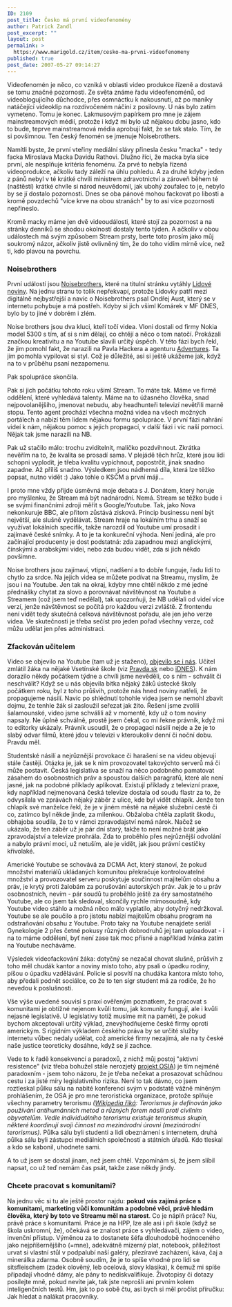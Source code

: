 ```yaml
---
ID: 2109
post_title: Česko má první videofenomény
author: Patrick Zandl
post_excerpt: ""
layout: post
permalink: >
  https://www.marigold.cz/item/cesko-ma-prvni-videofenomeny
published: true
post_date: 2007-05-27 09:14:27
---
```

Videofenomén je něco, co vzniká v oblasti video produkce řízeně a dostavá se tomu značné pozornosti. Ze světa známe řadu videofenoménů, od videoblogujícího důchodce, přes osmnáctku k nakousnutí, až po maníky natáčející videoklip na rozdivočeném náčiní z posilovny. U nás bylo zatím vymeteno. Tomu je konec. Lakmusovým papírkem pro mne je zájem mainstreamových médií, protože i když mi bylo už nějakou dobu jasno, kdo to bude, teprve mainstreamová média aprobují fakt, že se tak stalo. Tím, že si povšimnou. Ten český fenomén se jmenuje Noisebrothers. 

Namítli byste, že první vteřiny mediální slávy přinesla česku "macka" - tedy facka Miroslava Macka Davidu Rathovi. Dlužno říci, že macka byla sice první, ale nesplňuje kritéria fenoménu. Za prvé to nebyla řízená videoprodukce, ačkoliv tady záleží na úhlu pohledu. A za druhé kdyby jeden z pánů nebyl v té krátké chvíli ministrem zdravotnictví a zároveň během té (naštěstí) krátké chvíle si národ neuvědomil, jak ubohý zoufalec to je, nebylo by se jí dostalo pozornosti. Dnes se oba pánové mohou fackovat po libosti a kromě povzdechů "více krve na obou stranách" by to asi více pozornosti nepřineslo. 

Kromě macky máme jen dvě videoudálosti, které stojí za pozornost a na stránky denníků se shodou okolností dostaly tento týden. A ačkoliv v obou událostech má svým způsobem Stream prsty, berte toto prosím jako můj soukromý názor, ačkoliv jistě ovlivněný tím, že do toho vidím mírně více, než ti, kdo plavou na povrchu. 
<!--more-->

<h3>Noisebrothers</h3>

První událostí jsou <a href="http://www.stream.cz/profil/noisebrothers">Noisebrothers</a>, které na titulní stránku vytáhly <a href="http://lidovky.zpravy.cz/pane-cunku-znate-noisebrothers-d3n-/ln_noviny.asp?c=A070525_000102_ln_noviny_sko&klic=219506&mes=070525_0">Lidové noviny</a>. Na jednu stranu to tolik nepřekvapí, protože Lidovky patří mezi digitálně nejbystřejší a navíc o Noisebrothers psal Ondřej Aust, který se v internetu pohybuje a má postřeh. Kdyby si jich všiml Komárek v MF DNES, bylo by to jiné v dobrém i zlém. 

Noise brothers jsou dva kluci, kteří točí videa. Vloni dostali od firmy Nokia model 5300 s tím, ať si s ním dělají, co chtějí a něco o tom natočí. Prokázali značkou kreativitu a na Youtube slavili určitý úspěch. V této fázi bych řekl, že jim pomohl fakt, že narazili na Pavla Hackera a agenturu <a href="http://www.advertures.cz">Advertures</a>. Ta jim pomohla vypilovat si styl. Což je důležité, asi si ještě ukážeme jak, když na to v průběhu psaní nezapomenu. 

Pak spolupráce skončila. 

Pak si jich počátku tohoto roku všiml Stream. To máte tak. Máme ve firmě oddělení, které vyhledává talenty. Máme na to úžasného člověka, snad nejpovolanějšího, jmenovat nebudu, aby headhunteři televizí nevětřili marně stopu. Tento agent prochází všechna možná videa na všech možných portálech a nabízí těm lidem nějakou formu spolupráce. V první fázi nahrání videí k nám, nějakou pomoc s jejich propagací, v další fázi i víc naší pomoci. Nějak tak jsme narazili na NB.

Pak už stačilo málo: trochu zviditelnit, maličko pozdvihnout. Zkrátka nevěřím na to, že kvalita se prosadí sama. V plejádě těch hrůz, které jsou lidi schopni vyplodit, je třeba kvalitu vypíchnout, popostrčit, jinak snadno zapadne. Až příliš snadno. Výsledkem jsou nádherná díla, která lze těžko popsat, nutno vidět :) Jako tohle o KSČM a první máji...

<script src="http://www.stream.cz/include/3650?w=400&h=300"></script>

I proto mne vždy přijde úsměvná moje debata s J. Donátem, který horuje pro myšlenku, že Stream má být nadnárodní. Nemá. Stream se těžko bude i se svými finančními zdroji měřit s Google/Youtube. Tak, jako Nova nekonkuruje BBC, ale přitom zůstává zisková. Princip businessu není být největší, ale slušně vydělávat. Stream hraje na lokálním trhu a snaží se využívat lokálních specifik, takže narozdíl od Youtube umí prosadit i zajímavé české snímky. A to je ta konkureční výhoda. Není jediná, ale pro začínající producenty je dost podstatná: zda zapadnou mezi anglickými, čínskými a arabskými videi, nebo zda budou vidět, zda si jich někdo povšimne. 

Noise brothers jsou zajímaví, vtipní, nadšení a to dobře funguje, řadu lidí to chytlo za srdce. Na jejich videa se můžete podívat na Streamu, myslím, že jsou i na Youtube. Jen tak na okraj, kdyby mne chtěl někdo z mé jedné přednášky chytat za slovo a porovnávat návštěvnost na Youtube a Streamem (což jsem teď nedělal), tak upozorňuji, že NB udělali od videí více verzí, jenže návštěvnost se počítá pro každou verzi zvláště. Z frontendu není vidět tedy skutečná celková návštěvnost pořadu, ale jen jeho verze videa. Ve skutečnosti je třeba sečíst pro jeden pořad všechny verze, což můžu udělat jen přes administraci. 

<h3>Zfackován učitelem</h3>

Video se objevilo na Youtube (tam už je staženo), <a href="http://www.stream.cz/video/4210-ucitel-mlati-zaka/0">objevilo se i nás</a>. Učitel zmlátil žáka na nějaké Vsetínské škole (viz <a href="http://spravy.pravda.sk/sk_ckronika.asp?c=A070526_201308_sk_ckronika_p12">Pravda.sk</a> nebo <a href="http://zpravy.idnes.cz/ucitel-mlatil-zaka-nahravka-napadeni-zajima-policii-fhj-/krimi.asp?c=A070525_115344_krimi_joh">iDNES</a>). K nám dorazilo někdy počátkem týdne a chvíli jsme nevěděli, co s ním - schválit či neschválit? Když se u nás objevila bitka nějaký žáků ústecké školy počátkem roku, byl z toho průšvih, protože nás hned noviny natřeli, že propagujeme násilí. Navíc po shlédnutí tohohle videa jsem se nemohl zbavit dojmu, že tenhle žák si zasloužil seřezat jak žito. Řešení jsme zvolili šalamounské, video jsme schválili až v momentě, kdy už o tom noviny napsaly. Ne úplně schválně, prostě jsem čekal, co mi řekne právník, když mi to editorky ukázaly. Právník usoudil, že o propagaci násilí nejde a že je to slabý odvar filmů, které jdou v televizi v kteroukoliv denní či noční dobu. Pravdu měl. 

<script src="http://www.stream.cz/include/4210?w=400&h=300"></script>

Studentské násilí a nejrůznější provokace či harašení se na videu objevují stále častěji. Otázka je, jak se k nim provozovatel takovýchto serverů má či může postavit. Česká legislativa se snaží na něco podobného pamatovat zásahem do osobnostních práv a spoustou dalších paragrafů, které ale není jasné, jak na podobné příklady aplikovat. Existují příklady z televizní praxe, kdy například nejmenovaná česká televize dostala od soudu flastr za to, že odvysílala ve zprávách nějaký záběr z ulice, kde byl vidět chlapík. Jenže ten chlapík své manželce řekl, že je v jiném městě na nějaké služební cestě či co, zatímco byl někde jinde, za milenkou. Obžaloba chtěla zaplatit škodu, obhajoba soudila, že to v rámci  zpravodajství nemá nárok. Načež se ukázalo, že ten záběr už je pár dní starý, takže to není možné brát jako zpravodajství a televize prohrála. Zda to proběhlo přes nejrůznější odvolání a nabylo právní moci, už netuším, ale je vidět, jak jsou právní cestičky křivolaké. 

Americké Youtube se schovává za DCMA Act, který stanoví, že pokud množství materiálů ukládaných komunitou překračuje kontrolovatelné množství a provozovatel serveru poskytuje součinnost majitelům obsahu a práv, je krytý proti žalobám za porušování autorských práv. Jak je to u práv osobnostních, nevím - pár soudů tu proběhlo ještě za éry samostatného Youtube, ale co jsem tak sledoval, skončily rychle mimosoudně, kdy Youtube video stáhlo a možná něco málo vyplatilo, aby dotyčný nedržkoval. Youtube se ale poučilo a pro jistotu nabízí majitelům obsahu program na odstraňování obsahu z Youtube. Proto taky na Youtube nenajdete seriál Gynekologie 2 přes četné pokusy různých dobrodruhů jej tam uploadovat - i na to máme oddělení, byť není zase tak moc přísné a například Ivánka zatím na Youtube necháváme. 

Výsledek videofackování žáka: dotyčný se nezačal chovat slušně, průšvih z toho měl chudák kantor a noviny místo toho, aby psali o úpadku rodiny, píšou o úpadku vzdělávání. Policie si posvítí na chudáka kantora místo toho, aby předali podnět sociálce, co že to ten sígr student má za rodiče, že ho nevedou k poslušnosti. 

Vše výše uvedené souvisí s praxí ověřeným poznatkem, že pracovat s komunitami je obtížné nejenom kvůli tomu, jak komunity fungují, ale i kvůli nejasné legislativě. U legislativy totiž musíme mít na paměti, že pokud bychom akceptovali určitý výklad, znevýhodňujeme české firmy oproti americkým. S rigidním výkladem českého práva by se určité služby internetu vůbec nedaly udělat, což americké firmy nezajímá, ale na ty české naše justice teoreticky dosáhne, když se jí zachce. 

Vede to k řadě konsekvencí a paradoxů, z nichž můj postoj "aktivní resistence" (viz třeba bohužel stále nerozjetý <a href="http://www.osia.cz">projekt OSIA</a>) je tím nejméně paradoxním - jsem toho názoru, že je třeba nečekat a prosazovat schůdnou cestu i za jisté míry legislativního rizika. Není to tak dávno, co jsem roztleskal půlku sálu na nabité konferenci svým v podstatě vážně míněným prohlášením, že OSA je pro mne teroristická organizace, protože splňuje všechny parametry terorismu <i>(<a href="http://cs.wikipedia.org/wiki/Terorizmus">Wikipedia říká</a>: Terorismus je definován jako používání antihumánních metod a různých forem násilí proti civilním obyvatelům. Vedle individuálního terorismu existuje terorismus skupin, některé koordinují svoji činnost na mezinárodní úrovni (mezinárodní terorismus).</i> Půlka sálu byli studenti a lidi obeznámení s internetem, druhá půlka sálu byli zástupci mediálních společností a státních úřadů. Kdo tleskal a kdo se kabonil, uhodnete sami. 

A to už jsem se dostal jinam, než jsem chtěl. Vzpomínám si, že jsem slíbil napsat, co už teď nemám čas psát, takže zase někdy jindy.  

<h3>Chcete pracovat s komunitami?</h3>

Na jednu věc si tu ale ještě prostor najdu: <b>pokud vás zajímá práce s komunitami, marketing vůči komunitám a podobné věci, právě hledám člověka, který by toto ve Streamu měl na starost</b>. Co je náplň práce? Nu, právě práce s komunitami. Práce je na HPP, lze ale asi i při škole (když se škola uskromní, že), očekává se znalost práce s vyhledávači, zájem o video, invenční přístup. Výměnou za to dostanete šéfa dlouhodobě hodnoceného jako nejpříšernějšího (=mne), adekvátně mizerný plat, notebook, příležitost urvat si vlastní stůl v podpalubí naší galéry, přezíravé zacházení, káva, čaj a minerálka zdarma. Osobně soudím, že je to spíše vhodné pro lidi se sitsfleischem (zadek olověný, leb ocelová, slovy klasika), k čemuž mi spíše připadají vhodné dámy, ale pány to nediskvalifikuje. Životopisy či dotazy posílejte mně, pokud nevíte jak, tak jste neprošli ani prvním kolem inteligenčních testů. Hm, jak to po sobě čtu, asi bych si měl pročíst příručku: Jak hledat a nalákat pracovníky.